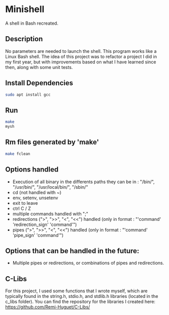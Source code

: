 # Minishell
A shell in Bash recreated.

## Description
No parameters are needed to launch the shell.
This program works like a Linux Bash shell.
The idea of this project was to refactor a project I did in my first year, but with improvements based on what I have learned since then, along with some unit tests.

## Install Dependencies
```bash
sudo apt install gcc
```

## Run
```bash
make
mysh
```

## Rm files generated by 'make'
```bash
make fclean
```

## Options handled
- Execution of all binary in the differents paths they can be in : "/bin/", "/usr/bin/", "/usr/local/bin/", "/sbin/"
- cd (not handled with ~)
- env, setenv, unsetenv
- exit to leave
- ctrl C / Z
- multiple commands handled with ";"
- redirections (">", ">>", "<", "<<") handled (only in format : "'command' 'redirection_sign' 'command'")
- pipes (">", ">>", "<", "<<") handled (only in format : "'command' 'pipe_sign' 'command'")

## Options that can be handled in the future:
- Multiple pipes or redirections, or combinations of pipes and redirections.

## C-Libs
For this project, I used some functions that I wrote myself, which are typically found in the string.h, stdio.h, and stdlib.h libraries (located in the c_libs folder). 
You can find the repository for the libraries I created here: https://github.com/Remi-Huguet/C-Libs/